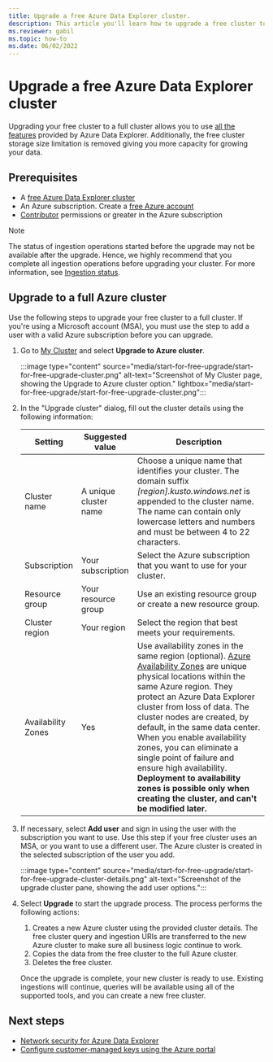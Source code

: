 ```yaml
---
title: Upgrade a free Azure Data Explorer cluster.
description: This article you'll learn how to upgrade a free cluster to into your data using your start-for-free cluster.
ms.reviewer: gabil
ms.topic: how-to
ms.date: 06/02/2022
---
```


# Upgrade a free Azure Data Explorer cluster

Upgrading your free cluster to a full cluster allows you to use [all the features](start-for-free.md#feature-comparison) provided by Azure Data Explorer. Additionally, the free cluster storage size limitation is removed giving you more capacity for growing your data.

## Prerequisites

- A [free Azure Data Explorer cluster](start-for-free-web-ui.md)
- An Azure subscription. Create a [free Azure account](https://azure.microsoft.com/free/)
- [Contributor](/azure/role-based-access-control/built-in-roles#contributor) permissions or greater in the Azure subscription

> [!NOTE]
> The status of ingestion operations started before the upgrade may not be available after the upgrade. Hence, we highly recommend that you complete all ingestion operations before upgrading your cluster. For more information, see [Ingestion status](kusto/api/netfx/kusto-ingest-client-status).

## Upgrade to a full Azure cluster

Use the following steps to upgrade your free cluster to a full cluster. If you're using a Microsoft account (MSA), you must use the step to add a user with a valid Azure subscription before you can upgrade.

1. Go to [My Cluster](https://aka.ms/kustofree) and select **Upgrade to Azure cluster**.

    :::image type="content" source="media/start-for-free-upgrade/start-for-free-upgrade-cluster.png" alt-text="Screenshot of My Cluster page, showing the Upgrade to Azure cluster option." lightbox="media/start-for-free-upgrade/start-for-free-upgrade-cluster.png":::

1. In the "Upgrade cluster" dialog, fill out the cluster details using the following information:

    | Setting | Suggested value | Description |
    |--|--|--|
    | Cluster name | A unique cluster name | Choose a unique name that identifies your cluster. The domain suffix *\[region\].kusto.windows.net* is appended to the cluster name. The name can contain only lowercase letters and numbers and must be between 4 to 22 characters. |
    | Subscription | Your subscription | Select the Azure subscription that you want to use for your cluster. |
    | Resource group | Your resource group | Use an existing resource group or create a new resource group. |
    | Cluster region | Your region | Select the region that best meets your requirements. |
    | Availability Zones | Yes | Use availability zones in the same region (optional). [Azure Availability Zones](/azure/availability-zones/az-overview) are unique physical locations within the same Azure region. They protect an Azure Data Explorer cluster from loss of data. The cluster nodes are created, by default, in the same data center. When you enable availability zones, you can eliminate a single point of failure and ensure high availability. **Deployment to availability zones is possible only when creating the cluster, and can't be modified later.** |

1. If necessary, select **Add user** and sign in using the user with the subscription you want to use. Use this step if your free cluster uses an MSA, or you want to use a different user. The Azure cluster is created in the selected subscription of the user you add.

    :::image type="content" source="media/start-for-free-upgrade/start-for-free-upgrade-cluster-details.png" alt-text="Screenshot of the upgrade cluster pane, showing the add user options.":::

1. Select **Upgrade** to start the upgrade process. The process performs the following actions:
    1. Creates a new Azure cluster using the provided cluster details. The free cluster query and ingestion URIs are transferred to the new Azure cluster to make sure all business logic continue to work.
    1. Copies the data from the free cluster to the full Azure cluster.
    1. Deletes the free cluster.

    Once the upgrade is complete, your new cluster is ready to use. Existing ingestions will continue, queries will be available using all of the supported tools, and you can create a new free cluster.

## Next steps

- [Network security for Azure Data Explorer](security-network-overview.md)
- [Configure customer-managed keys using the Azure portal](customer-managed-keys-portal.md)
